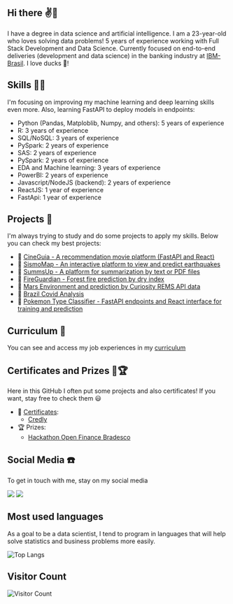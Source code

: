 ## Hi there ✌🦆
I have a degree in data science and artificial intelligence. I am a 23-year-old who loves solving data problems! 5 years of experience working with Full Stack Development and Data Science. Currently focused on end-to-end deliveries (development and data science) in the banking industry at [IBM-Brasil](https://www.ibm.com/br-pt). I love ducks 🦆! 

## Skills 👨‍💻
I'm focusing on improving my machine learning and deep learning skills even more. Also, learning FastAPI to deploy models in endpoints:
- Python (Pandas, Matploblib, Numpy, and others): 5 years of experience
- R: 3 years of experience
- SQL/NoSQL: 3 years of experience
- PySpark: 2 years of experience
- SAS: 2 years of experience
- PySpark: 2 years of experience
- EDA and Machine learning: 3 years of experience
- PowerBI: 2 years of experience
- Javascript/NodeJS (backend): 2 years of experience
- ReactJS: 1 year of experience
- FastApi: 1 year of experience

## Projects 🧱
I'm always trying to study and do some projects to apply my skills. Below you can check my best projects:
- 🧱 [CineGuia - A recommendation movie platform (FastAPI and React)](https://github.com/victoresende19/CineGuia)
- 🧱 [SismoMap - An interactive platform to view and predict earthquakes](https://github.com/victoresende19/earthquakes)
- 🧱 [SummsUp - A platform for summarization by text or PDF files](https://github.com/victoresende19/SummsUp)
- 🧱 [FireGuardian - Forest fire prediction by dry index](https://github.com/victoresende19/DryForestFire)
- 🧱 [Mars Environment and prediction by Curiosity REMS API data](https://github.com/victoresende19/Mars_Curiosity)
- 🧱 [Brazil Covid Analysis](https://github.com/victoresende19/Brazil_covid_analysis)
- 🧱 [Pokemon Type Classifier - FastAPI endpoints and React interface for training and prediction](https://github.com/victoresende19/PokemonClassifier)

## Curriculum 📄
You can see and access my job experiences in my [curriculum](https://github.com/victoresende19/Curriculum)

## Certificates and Prizes 📂🏆
Here in this GitHub I often put some projects and also certificates! If you want, stay free to check them 😃 
- 📂 [Certificates](https://github.com/victoresende19/Certificates):
  - [Credly](https://www.credly.com/users/victor-resende.72ace601/badges)
- 🏆 Prizes:
  - [Hackathon Open Finance Bradesco](https://bradescohackcup.com.br/index.html)

## Social Media ☎️
To get in touch with me, stay on my social media

<a href="https://www.linkedin.com/in/victor-resende-508b75196/" target="_blank"><img src="https://img.shields.io/badge/-LinkedIn-%230077B5?style=for-the-badge&logo=linkedin&logoColor=white" target="_blank"></a>  <a href = "https://open.spotify.com/user/victorresende?si=BAsJ2nxXSxOjjRn8c3uUZw"><img src="https://img.shields.io/badge/-Spotify-%23333?style=for-the-badge&logo=spotify&logoColor=green" target="_blank"></a>


## Most used languages
As a goal to be a data scientist, I tend to program in languages that will help solve statistics and business problems more easily.

![Top Langs](https://github-readme-stats.vercel.app/api/top-langs/?username=victoresende19&layout=compact&theme=dracula&title_color=White)


## Visitor Count
![Visitor Count](https://profile-counter.glitch.me/{victoresende19}/count.svg)
